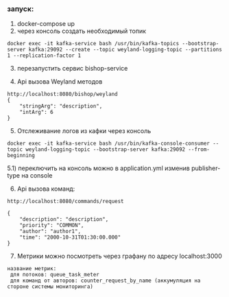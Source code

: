 ### запуск: 
1) docker-compose up
2) через консоль создать необходимый топик
````
docker exec -it kafka-service bash /usr/bin/kafka-topics --bootstrap-server kafka:29092 --create --topic weyland-logging-topic --partitions 1 --replication-factor 1
````

3) перезапустить сервис bishop-service

4) Api вызова Weyland методов
````
http://localhost:8080/bishop/weyland
{
    "stringArg": "description",
    "intArg": 6
}
````

5) Отслеживание логов из кафки через консоль
````
docker exec -it kafka-service bash /usr/bin/kafka-console-consumer --topic weyland-logging-topic --bootstrap-server kafka:29092 --from-beginning
````

5.1) переключить на консоль можно в application.yml изменив publisher-type на console

6) Api вызова команд:
````
http://localhost:8080/commands/request

{
    "description": "description",
    "priority": "COMMON",
    "author": "author1",
    "time": "2000-10-31T01:30:00.000"
}
````

7) Метрики можно посмотреть через графану по адресу localhost:3000
````
название метрик:
 для потоков: queue_task_meter
 для команд от авторов: counter_request_by_name (аккумуляция на стороне системы мониторинга)
````
